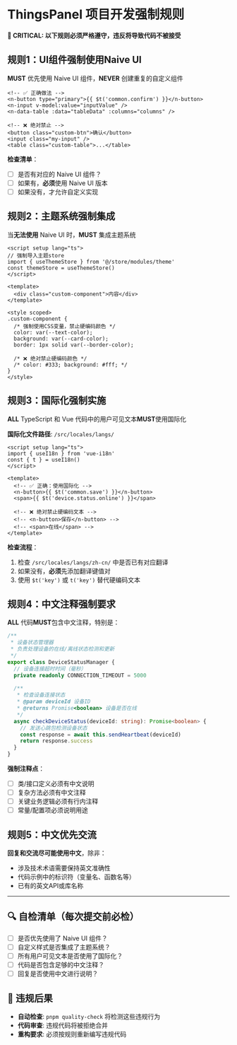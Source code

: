 # ThingsPanel 项目开发强制规则

**🚨 CRITICAL: 以下规则必须严格遵守，违反将导致代码不被接受**

## 规则1：UI组件强制使用Naive UI
**MUST** 优先使用 Naive UI 组件，**NEVER** 创建重复的自定义组件

```vue
<!-- ✅ 正确做法 -->
<n-button type="primary">{{ $t('common.confirm') }}</n-button>
<n-input v-model:value="inputValue" />
<n-data-table :data="tableData" :columns="columns" />

<!-- ❌ 绝对禁止 -->
<button class="custom-btn">确认</button>
<input class="my-input" />
<table class="custom-table">...</table>
```

**检查清单**：
- [ ] 是否有对应的 Naive UI 组件？
- [ ] 如果有，**必须**使用 Naive UI 版本
- [ ] 如果没有，才允许自定义实现

## 规则2：主题系统强制集成
当**无法使用** Naive UI 时，**MUST** 集成主题系统

```vue
<script setup lang="ts">
// 强制导入主题store
import { useThemeStore } from '@/store/modules/theme'
const themeStore = useThemeStore()
</script>

<template>
  <div class="custom-component">内容</div>
</template>

<style scoped>
.custom-component {
  /* 强制使用CSS变量，禁止硬编码颜色 */
  color: var(--text-color);
  background: var(--card-color);
  border: 1px solid var(--border-color);
  
  /* ❌ 绝对禁止硬编码颜色 */
  /* color: #333; background: #fff; */
}
</style>
```

## 规则3：国际化强制实施
**ALL** TypeScript 和 Vue 代码中的用户可见文本**MUST**使用国际化

**国际化文件路径**: `/src/locales/langs/`

```vue
<script setup lang="ts">
import { useI18n } from 'vue-i18n'
const { t } = useI18n()
</script>

<template>
  <!-- ✅ 正确：使用国际化 -->
  <n-button>{{ $t('common.save') }}</n-button>
  <span>{{ $t('device.status.online') }}</span>
  
  <!-- ❌ 绝对禁止硬编码文本 -->
  <!-- <n-button>保存</n-button> -->
  <!-- <span>在线</span> -->
</template>
```

**检查流程**：
1. 检查 `/src/locales/langs/zh-cn/` 中是否已有对应翻译
2. 如果没有，**必须**先添加翻译键值对
3. 使用 `$t('key')` 或 `t('key')` 替代硬编码文本

## 规则4：中文注释强制要求
**ALL** 代码**MUST**包含中文注释，特别是：

```typescript
/**
 * 设备状态管理器
 * 负责处理设备的在线/离线状态检测和更新
 */
export class DeviceStatusManager {
  // 设备连接超时时间（毫秒）
  private readonly CONNECTION_TIMEOUT = 5000
  
  /**
   * 检查设备连接状态
   * @param deviceId 设备ID
   * @returns Promise<boolean> 设备是否在线
   */
  async checkDeviceStatus(deviceId: string): Promise<boolean> {
    // 发送心跳包检测设备状态
    const response = await this.sendHeartbeat(deviceId)
    return response.success
  }
}
```

**强制注释点**：
- [ ] 类/接口定义必须有中文说明
- [ ] 复杂方法必须有中文注释
- [ ] 关键业务逻辑必须有行内注释
- [ ] 常量/配置项必须说明用途

## 规则5：中文优先交流
**回复和交流尽可能使用中文**，除非：
- 涉及技术术语需要保持英文准确性
- 代码示例中的标识符（变量名、函数名等）
- 已有的英文API或库名称

---

## 🔍 自检清单（每次提交前必检）

- [ ] 是否优先使用了 Naive UI 组件？
- [ ] 自定义样式是否集成了主题系统？
- [ ] 所有用户可见文本是否使用了国际化？
- [ ] 代码是否包含足够的中文注释？
- [ ] 回复是否使用中文进行说明？

## 🚨 违规后果

- **自动检查**: `pnpm quality-check` 将检测这些违规行为
- **代码审查**: 违规代码将被拒绝合并
- **重构要求**: 必须按规则重新编写违规代码

